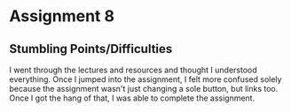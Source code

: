 # Assignment 8 #

## Stumbling Points/Difficulties ##
I went through the lectures and resources and thought I understood everything. Once I jumped into the assignment, I felt more confused solely because the assignment wasn't just changing a sole button, but links too. Once I got the hang of that, I was able to complete the assignment.